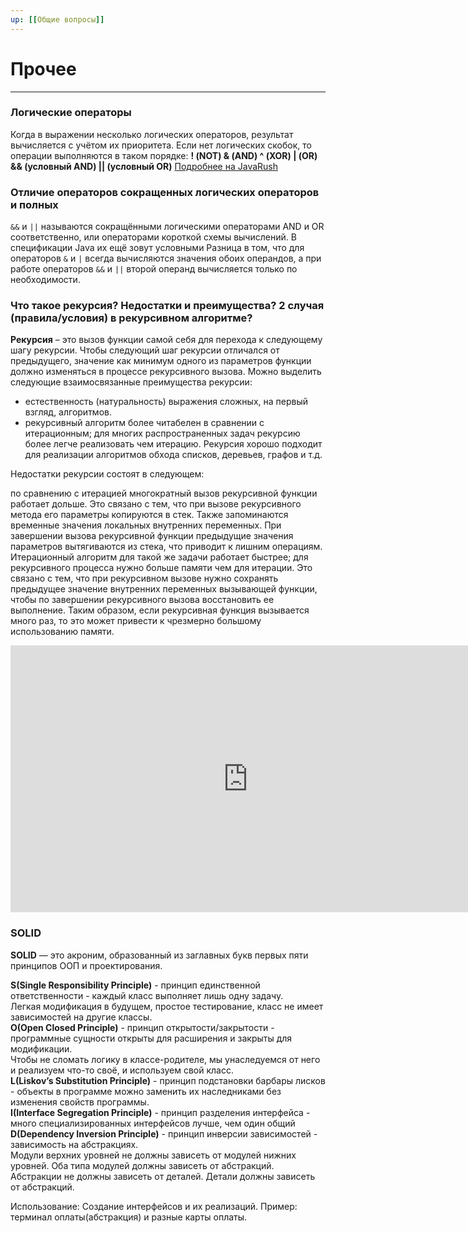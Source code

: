 ```yaml
---
up: [[Общие вопросы]]
---
```

# Прочее
---
### Логические операторы
Когда в выражении несколько логических операторов, результат вычисляется с учётом их приоритета. Если нет логических скобок, то операции выполняются в таком порядке:
**! (NOT)
& (AND)
^ (XOR)
| (OR)
&& (условный AND)
|| (условный OR)**
[Подробнее на JavaRush](https://javarush.ru/groups/posts/logicheskie-operacii-v-java)

### Отличие операторов сокращенных логических операторов и полных
`&&` и `||` называются сокращёнными логическими операторами AND и OR соответственно, или операторами короткой схемы вычислений. В спецификации Java их ещё зовут условными
Разница в том, что для операторов `&` и `|` всегда вычисляются значения обоих операндов, а при работе операторов `&&` и `||` второй операнд вычисляется только по необходимости.

### Что такое рекурсия? Недостатки и преимущества? 2 случая (правила/условия) в рекурсивном алгоритме?
**Рекурсия** – это вызов функции самой себя для перехода к следующему шагу рекурсии. Чтобы следующий шаг рекурсии отличался от предыдущего, значение как минимум одного из параметров функции должно изменяться в процессе рекурсивного вызова.
Можно выделить следующие взаимосвязанные преимущества рекурсии:
* естественность (натуральность) выражения сложных, на первый взгляд, алгоритмов.
* рекурсивный алгоритм более читабелен в сравнении с итерационным;
для многих распространенных задач рекурсию более легче реализовать чем итерацию. Рекурсия хорошо подходит для реализации алгоритмов обхода списков, деревьев, графов и т.д.

Недостатки рекурсии состоят в следующем:

по сравнению с итерацией многократный вызов рекурсивной функции работает дольше. Это связано с тем, что при вызове рекурсивного метода его параметры копируются в стек. Также запоминаются временные значения локальных внутренних переменных. При завершении вызова рекурсивной функции предыдущие значения параметров вытягиваются из стека, что приводит к лишним операциям. Итерационный алгоритм для такой же задачи работает быстрее;
для рекурсивного процесса нужно больше памяти чем для итерации. Это связано с тем, что при рекурсивном вызове нужно сохранять предыдущее значение внутренних переменных вызывающей функции, чтобы по завершении рекурсивного вызова восстановить ее выполнение. Таким образом, если рекурсивная функция вызывается много раз, то это может привести к чрезмерно большому использованию памяти.

<iframe width="760" height="427" src="https://www.youtube.com/embed/9Hs7DuIJ3LE?controls=0"  frameborder="0" allow="accelerometer; autoplay; clipboard-write; encrypted-media; gyroscope; picture-in-picture" allowfullscreen></iframe>

### SOLID
**SOLID** — это акроним, образованный из заглавных букв первых пяти принципов ООП и проектирования.

**S(Single Responsibility Principle)** - принцип единственной ответственности - каждый класс выполняет лишь одну задачу.  
Легкая модификация в будущем, простое тестирование, класс не имеет зависимостей на другие классы.  
**O(Open Closed Principle)** - принцип открытости/закрытости - программные сущности открыты для расширения и закрыты для модификации.  
Чтобы не сломать логику в классе-родителе, мы унаследуемся от него и реализуем что-то своё, и используем свой класс.  
**L(Liskov’s Substitution Principle)** - принцип подстановки барбары лисков - объекты в программе можно заменить их наследниками без изменения свойств программы.  
**I(Interface Segregation Principle)** - принцип разделения интерфейса - много специализированных интерфейсов лучше, чем один общий  
**D(Dependency Inversion Principle)** - принцип инверсии зависимостей - зависимость на абстракциях.  
Модули верхних уровней не должны зависеть от модулей нижних уровней. Оба типа модулей должны зависеть от абстракций.  
Абстракции не должны зависеть от деталей. Детали должны зависеть от абстракций.  
  
Использование: Создание интерфейсов и их реализаций. Пример: терминал оплаты(абстракция) и разные карты оплаты.